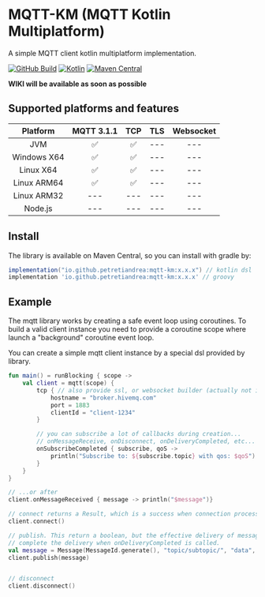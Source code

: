 
# MQTT-KM (MQTT Kotlin Multiplatform)

A simple MQTT client kotlin multiplatform implementation.

[![GitHub Build](https://github.com/petretiandrea/mqtt-km/actions/workflows/build.yml/badge.svg?branch=main)](https://github.com/petretiandrea/mqtt-km/actions/workflows/build.yml)
[![Kotlin](https://img.shields.io/badge/kotlin-1.6.10-orange.svg)](http://kotlinlang.org/)
[![Maven Central](https://img.shields.io/maven-central/v/io.github.petretiandrea/mqtt-km.svg)](https://search.maven.org/#search%7Cga%7C1%7Cg%3A%22io.github.petretiandrea.mqtt-km%22)

**WIKI will be available as soon as possible**

## Supported platforms and features

| Platform    |     MQTT 3.1.1     | TCP                |        TLS         |     Websocket      |
| :---:       |:------------------:| :------------:     |:------------------:|:------------------:|
| JVM         | :white_check_mark: | :white_check_mark: | --- | --- |
| Windows X64 | :white_check_mark: | :white_check_mark: | --- | --- |
| Linux X64   | :white_check_mark: | :white_check_mark: | --- | --- |
| Linux ARM64 | :white_check_mark: | :white_check_mark: | --- | --- |
| Linux ARM32 | --- | --- | --- | --- |
| Node.js     | --- | --- | --- | --- |

## Install
The library is available on Maven Central, so you can install with gradle by:
```gradle
implementation("io.github.petretiandrea:mqtt-km:x.x.x") // kotlin dsl
implementation 'io.github.petretiandrea:mqtt-km:x.x.x' // groovy
```

## Example
The mqtt library works by creating a safe event loop using coroutines. 
To build a valid client instance you need to provide a coroutine scope where launch a "background" coroutine event loop.

You can create a simple mqtt client instance by a special dsl provided by library.
```kotlin
fun main() = runBlocking { scope ->
    val client = mqtt(scope) {
        tcp { // also provide ssl, or websocket builder (actually not implemented)
            hostname = "broker.hivemq.com"
            port = 1883
            clientId = "client-1234"
        }

        // you can subscribe a lot of callbacks during creation...
        // onMessageReceive, onDisconnect, onDeliveryCompleted, etc...
        onSubscribeCompleted { subscribe, qoS ->
            println("Subscribe to: ${subscribe.topic} with qos: $qoS")
        }
    }
}

// ...or after
client.onMessageReceived { message -> println("$message")}

// connect returns a Result, which is a success when connection process ends successfully
client.connect()

// publish. This return a boolean, but the effective delivery of message is handled by event loop, so the message
// complete the delivery when onDeliveryCompleted is called.
val message = Message(MessageId.generate(), "topic/subtopic/", "data", QoS.Q1, retain = false, duplicate = false)
client.publish(message)


// disconnect
client.disconnect()
```
